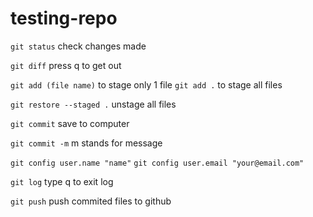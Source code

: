 # testing-repo

`git status`
check changes made

`git diff`
press q to get out

`git add (file name)`
to stage only 1 file
`git add .`
to stage all files

`git restore --staged .`
unstage all files

`git commit`
save to computer

`git commit -m`
m stands for message

`git config user.name "name"`
`git config user.email "your@email.com"`

`git log`
type q to exit log

`git push`
push commited files to github

